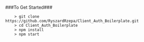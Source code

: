 

###To Get Started###

```
	> git clone https://github.com/RyszardRzepa/Client_Auth_Boilerplate.git
	> cd Client_Auth_Boilerplate
	> npm install
	> npm start
```
